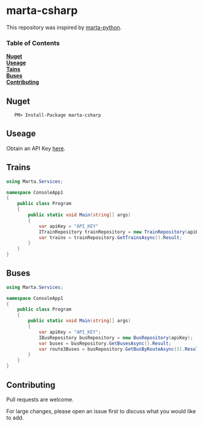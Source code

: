 # marta-csharp

This repository was inspired by [marta-python](https://github.com/itsmarta/marta-python).

### Table of Contents
**[Nuget](#nuget)**<br>
**[Useage](#useage)**<br>
**[Tains](#trains)**<br>
**[Buses](#buses)**<br>
**[Contributing](#contributing)**<br>


## Nuget

 ```
    PM> Install-Package marta-csharp
```


## Useage
Obtain an API Key [here](https://www.itsmarta.com/developer-reg-rtt.aspx).


## Trains
```csharp
using Marta.Services;

namespace ConsoleApp1
{
    public class Program
    {
        public static void Main(string[] args)
        {
            var apiKey = "API_KEY"
            ITrainRepository trainRepository = new TrainRepository(apiKey);
            var trains = trainRepository.GetTrainsAsync().Result;
        }
    }
}
```

## Buses
```csharp
using Marta.Services;

namespace ConsoleApp1
{
    public class Program
    {
        public static void Main(string[] args)
        {
            var apiKey = "API_KEY";
            IBusRepository busRepository = new BusRepository(apiKey);
            var buses = busRepository.GetBusesAsync().Result;
            var route3Buses = busRepository.GetBusByRouteAsync(3).Result;
        }
    }
}
```

## Contributing

Pull requests are welcome. 

For large changes, please open an issue first to discuss what you would like to add.
